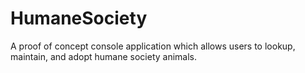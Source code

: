 # HumaneSociety
A proof of concept console application which allows users to lookup, maintain, and adopt humane society animals.
